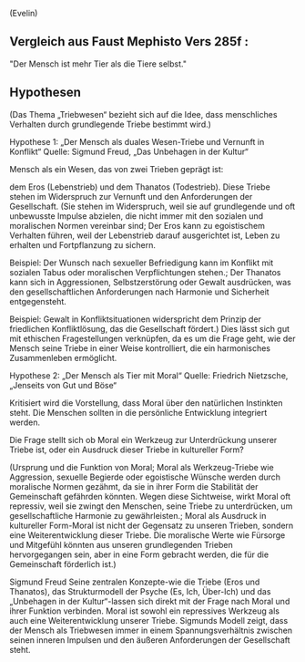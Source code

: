 (Evelin)

## Vergleich aus Faust Mephisto Vers 285f :

"Der Mensch ist mehr Tier als die Tiere selbst."


## Hypothesen

(Das Thema „Triebwesen“ bezieht sich auf die Idee, dass menschliches Verhalten durch grundlegende Triebe bestimmt wird.)

Hypothese 1: „Der Mensch als duales Wesen-Triebe und Vernunft in Konflikt“
Quelle: Sigmund Freud, „Das Unbehagen in der Kultur“

Mensch als ein Wesen, das von zwei Trieben geprägt ist:

dem Eros (Lebenstrieb) und dem Thanatos (Todestrieb). Diese Triebe stehen im Widerspruch zur Vernunft und den Anforderungen der Gesellschaft. (Sie stehen im Widerspruch, weil sie auf grundlegende und oft unbewusste Impulse abzielen, die nicht immer mit den sozialen und moralischen Normen vereinbar sind;
Der Eros kann zu egoistischem Verhalten führen, weil der Lebenstrieb darauf ausgerichtet ist, Leben zu erhalten und Fortpflanzung zu sichern.

Beispiel: Der Wunsch nach sexueller Befriedigung kann im Konflikt mit sozialen Tabus oder moralischen Verpflichtungen stehen.; Der Thanatos kann sich in Aggressionen, Selbstzerstörung oder Gewalt ausdrücken, was den gesellschaftlichen Anforderungen nach Harmonie und Sicherheit entgegensteht.

Beispiel: Gewalt in Konfliktsituationen widerspricht dem Prinzip der friedlichen Konfliktlösung, das die Gesellschaft fördert.) Dies lässt sich gut mit ethischen Fragestellungen verknüpfen, da es um die Frage geht, wie der Mensch seine Triebe in einer Weise kontrolliert, die ein harmonisches Zusammenleben ermöglicht.


Hypothese 2: „Der Mensch als Tier mit Moral“
Quelle: Friedrich Nietzsche, „Jenseits von Gut und Böse“

Kritisiert wird die Vorstellung, dass Moral über den natürlichen Instinkten steht. Die Menschen sollten in die persönliche Entwicklung integriert werden.

Die Frage stellt sich ob Moral ein Werkzeug zur Unterdrückung unserer Triebe ist, oder ein Ausdruck dieser Triebe in kultureller Form?

(Ursprung und die Funktion von Moral; Moral als Werkzeug-Triebe wie Aggression, sexuelle Begierde oder egoistische Wünsche werden durch moralische Normen gezähmt, da sie in ihrer Form die Stabilität der Gemeinschaft gefährden könnten. Wegen diese Sichtweise, wirkt Moral oft repressiv, weil sie zwingt den Menschen, seine Triebe zu unterdrücken, um gesellschaftliche Harmonie zu gewährleisten.; Moral als Ausdruck in kultureller Form-Moral ist nicht der Gegensatz zu unseren Trieben, sondern eine Weiterentwicklung dieser Triebe. Die moralische Werte wie Fürsorge und Mitgefühl könnten aus unseren grundlegenden Trieben hervorgegangen sein, aber in eine Form gebracht werden, die für die Gemeinschaft förderlich ist.)

Sigmund Freud
Seine zentralen Konzepte-wie die Triebe (Eros und Thanatos), das Strukturmodell der Psyche (Es, Ich, Über-Ich) und das „Unbehagen in der Kultur“-lassen sich direkt mit der Frage nach Moral und ihrer Funktion verbinden. Moral ist sowohl ein repressives Werkzeug als auch eine Weiterentwicklung unserer Triebe. Sigmunds Modell zeigt, dass der Mensch als Triebwesen immer in einem Spannungsverhältnis zwischen seinen inneren Impulsen und den äußeren Anforderungen der Gesellschaft steht.
